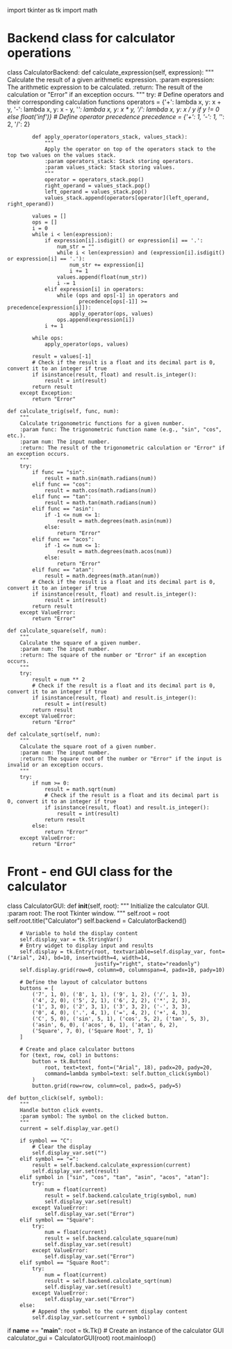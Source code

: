 import tkinter as tk
import math


# Backend class for calculator operations
class CalculatorBackend:
    def calculate_expression(self, expression):
        """
        Calculate the result of a given arithmetic expression.
        :param expression: The arithmetic expression to be calculated.
        :return: The result of the calculation or "Error" if an exception occurs.
        """
        try:
            # Define operators and their corresponding calculation functions
            operators = {'+': lambda x, y: x + y,
                         '-': lambda x, y: x - y,
                         '*': lambda x, y: x * y,
                         '/': lambda x, y: x / y if y != 0 else float('inf')}
            # Define operator precedence
            precedence = {'+': 1, '-': 1, '*': 2, '/': 2}

            def apply_operator(operators_stack, values_stack):
                """
                Apply the operator on top of the operators stack to the top two values on the values stack.
                :param operators_stack: Stack storing operators.
                :param values_stack: Stack storing values.
                """
                operator = operators_stack.pop()
                right_operand = values_stack.pop()
                left_operand = values_stack.pop()
                values_stack.append(operators[operator](left_operand, right_operand))

            values = []
            ops = []
            i = 0
            while i < len(expression):
                if expression[i].isdigit() or expression[i] == '.':
                    num_str = ""
                    while i < len(expression) and (expression[i].isdigit() or expression[i] == '.'):
                        num_str += expression[i]
                        i += 1
                    values.append(float(num_str))
                    i -= 1
                elif expression[i] in operators:
                    while (ops and ops[-1] in operators and
                           precedence[ops[-1]] >= precedence[expression[i]]):
                        apply_operator(ops, values)
                    ops.append(expression[i])
                i += 1

            while ops:
                apply_operator(ops, values)

            result = values[-1]
            # Check if the result is a float and its decimal part is 0, convert it to an integer if true
            if isinstance(result, float) and result.is_integer():
                result = int(result)
            return result
        except Exception:
            return "Error"

    def calculate_trig(self, func, num):
        """
        Calculate trigonometric functions for a given number.
        :param func: The trigonometric function name (e.g., "sin", "cos", etc.).
        :param num: The input number.
        :return: The result of the trigonometric calculation or "Error" if an exception occurs.
        """
        try:
            if func == "sin":
                result = math.sin(math.radians(num))
            elif func == "cos":
                result = math.cos(math.radians(num))
            elif func == "tan":
                result = math.tan(math.radians(num))
            elif func == "asin":
                if -1 <= num <= 1:
                    result = math.degrees(math.asin(num))
                else:
                    return "Error"
            elif func == "acos":
                if -1 <= num <= 1:
                    result = math.degrees(math.acos(num))
                else:
                    return "Error"
            elif func == "atan":
                result = math.degrees(math.atan(num))
            # Check if the result is a float and its decimal part is 0, convert it to an integer if true
            if isinstance(result, float) and result.is_integer():
                result = int(result)
            return result
        except ValueError:
            return "Error"

    def calculate_square(self, num):
        """
        Calculate the square of a given number.
        :param num: The input number.
        :return: The square of the number or "Error" if an exception occurs.
        """
        try:
            result = num ** 2
            # Check if the result is a float and its decimal part is 0, convert it to an integer if true
            if isinstance(result, float) and result.is_integer():
                result = int(result)
            return result
        except ValueError:
            return "Error"

    def calculate_sqrt(self, num):
        """
        Calculate the square root of a given number.
        :param num: The input number.
        :return: The square root of the number or "Error" if the input is invalid or an exception occurs.
        """
        try:
            if num >= 0:
                result = math.sqrt(num)
                # Check if the result is a float and its decimal part is 0, convert it to an integer if true
                if isinstance(result, float) and result.is_integer():
                    result = int(result)
                return result
            else:
                return "Error"
        except ValueError:
            return "Error"


# Front - end GUI class for the calculator
class CalculatorGUI:
    def __init__(self, root):
        """
        Initialize the calculator GUI.
        :param root: The root Tkinter window.
        """
        self.root = root
        self.root.title("Calculator")
        self.backend = CalculatorBackend()

        # Variable to hold the display content
        self.display_var = tk.StringVar()
        # Entry widget to display input and results
        self.display = tk.Entry(root, textvariable=self.display_var, font=("Arial", 24), bd=10, insertwidth=4, width=14,
                                justify="right", state="readonly")
        self.display.grid(row=0, column=0, columnspan=4, padx=10, pady=10)

        # Define the layout of calculator buttons
        buttons = [
            ('7', 1, 0), ('8', 1, 1), ('9', 1, 2), ('/', 1, 3),
            ('4', 2, 0), ('5', 2, 1), ('6', 2, 2), ('*', 2, 3),
            ('1', 3, 0), ('2', 3, 1), ('3', 3, 2), ('-', 3, 3),
            ('0', 4, 0), ('.', 4, 1), ('=', 4, 2), ('+', 4, 3),
            ('C', 5, 0), ('sin', 5, 1), ('cos', 5, 2), ('tan', 5, 3),
            ('asin', 6, 0), ('acos', 6, 1), ('atan', 6, 2),
            ('Square', 7, 0), ('Square Root', 7, 1)
        ]

        # Create and place calculator buttons
        for (text, row, col) in buttons:
            button = tk.Button(
                root, text=text, font=("Arial", 18), padx=20, pady=20,
                command=lambda symbol=text: self.button_click(symbol)
            )
            button.grid(row=row, column=col, padx=5, pady=5)

    def button_click(self, symbol):
        """
        Handle button click events.
        :param symbol: The symbol on the clicked button.
        """
        current = self.display_var.get()

        if symbol == "C":
            # Clear the display
            self.display_var.set("")
        elif symbol == "=":
            result = self.backend.calculate_expression(current)
            self.display_var.set(result)
        elif symbol in ["sin", "cos", "tan", "asin", "acos", "atan"]:
            try:
                num = float(current)
                result = self.backend.calculate_trig(symbol, num)
                self.display_var.set(result)
            except ValueError:
                self.display_var.set("Error")
        elif symbol == "Square":
            try:
                num = float(current)
                result = self.backend.calculate_square(num)
                self.display_var.set(result)
            except ValueError:
                self.display_var.set("Error")
        elif symbol == "Square Root":
            try:
                num = float(current)
                result = self.backend.calculate_sqrt(num)
                self.display_var.set(result)
            except ValueError:
                self.display_var.set("Error")
        else:
            # Append the symbol to the current display content
            self.display_var.set(current + symbol)


if __name__ == "__main__":
    root = tk.Tk()
    # Create an instance of the calculator GUI
    calculator_gui = CalculatorGUI(root)
    root.mainloop()
